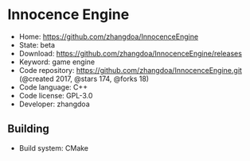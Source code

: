 # Innocence Engine

- Home: https://github.com/zhangdoa/InnocenceEngine
- State: beta
- Download: https://github.com/zhangdoa/InnocenceEngine/releases
- Keyword: game engine
- Code repository: https://github.com/zhangdoa/InnocenceEngine.git (@created 2017, @stars 174, @forks 18)
- Code language: C++
- Code license: GPL-3.0
- Developer: zhangdoa

## Building

- Build system: CMake
